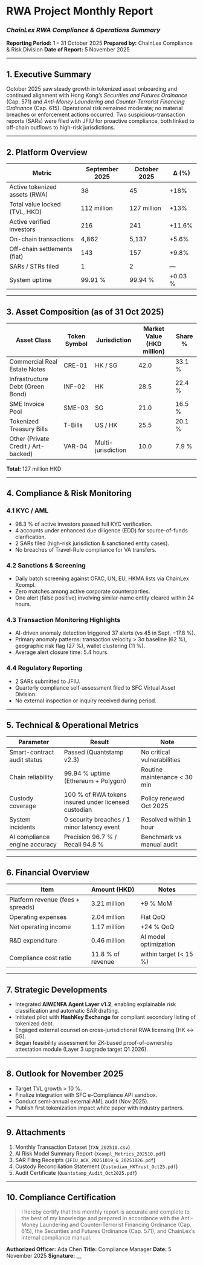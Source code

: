 # **RWA Project Monthly Report**

### _ChainLex RWA Compliance & Operations Summary_

**Reporting Period:** 1 – 31 October 2025
**Prepared by:** ChainLex Compliance & Risk Division
**Date of Report:** 5 November 2025

---

## **1. Executive Summary**

October 2025 saw steady growth in tokenized asset onboarding and continued alignment with Hong Kong’s _Securities and Futures Ordinance_ (Cap. 571) and _Anti-Money Laundering and Counter-Terrorist Financing Ordinance_ (Cap. 615).
Operational risk remained moderate; no material breaches or enforcement actions occurred. Two suspicious-transaction reports (SARs) were filed with JFIU for proactive compliance, both linked to off-chain outflows to high-risk jurisdictions.

---

## **2. Platform Overview**

| Metric                        | September 2025 | October 2025 | Δ (%)   |
| ----------------------------- | -------------- | ------------ | ------- |
| Active tokenized assets (RWA) | 38             | 45           | +18%    |
| Total value locked (TVL, HKD) | 112 million    | 127 million  | +13%    |
| Active verified investors     | 216            | 241          | +11.6%  |
| On-chain transactions         | 4,862          | 5,137        | +5.6%   |
| Off-chain settlements (fiat)  | 143            | 157          | +9.8%   |
| SARs / STRs filed             | 1              | 2            | —       |
| System uptime                 | 99.91 %        | 99.94 %      | +0.03 % |

---

## **3. Asset Composition (as of 31 Oct 2025)**

| Asset Class                         | Token Symbol | Jurisdiction       | Market Value (HKD million) | Share % |
| ----------------------------------- | ------------ | ------------------ | -------------------------- | ------- |
| Commercial Real Estate Notes        | CRE-01       | HK / SG            | 42.0                       | 33.1 %  |
| Infrastructure Debt (Green Bond)    | INF-02       | HK                 | 28.5                       | 22.4 %  |
| SME Invoice Pool                    | SME-03       | SG                 | 21.0                       | 16.5 %  |
| Tokenized Treasury Bills            | T-Bills      | US / HK            | 25.5                       | 20.1 %  |
| Other (Private Credit / Art-backed) | VAR-04       | Multi-jurisdiction | 10.0                       | 7.9 %   |

**Total:** 127 million HKD

---

## **4. Compliance & Risk Monitoring**

### 4.1 KYC / AML

- 98.3 % of active investors passed full KYC verification.
- 4 accounts under enhanced due diligence (EDD) for source-of-funds clarification.
- 2 SARs filed (high-risk jurisdiction & sanctioned entity cases).
- No breaches of Travel-Rule compliance for VA transfers.

### 4.2 Sanctions & Screening

- Daily batch screening against OFAC, UN, EU, HKMA lists via ChainLex Xcompl.
- Zero matches among active corporate counterparties.
- One alert (false positive) involving similar-name entity cleared within 24 hours.

### 4.3 Transaction Monitoring Highlights

- AI-driven anomaly detection triggered 37 alerts (vs 45 in Sept, −17.8 %).
- Primary anomaly patterns: transaction velocity > 3σ baseline (62 %), geographic risk flag (27 %), wallet clustering (11 %).
- Average alert closure time: 5.4 hours.

### 4.4 Regulatory Reporting

- 2 SARs submitted to JFIU.
- Quarterly compliance self-assessment filed to SFC Virtual Asset Division.
- No external inspection or inquiry received during period.

---

## **5. Technical & Operational Metrics**

| Parameter                     | Result                                               | Note                         |
| ----------------------------- | ---------------------------------------------------- | ---------------------------- |
| Smart-contract audit status   | Passed (Quantstamp v2.3)                             | No critical vulnerabilities  |
| Chain reliability             | 99.94 % uptime (Ethereum + Polygon)                  | Routine maintenance < 30 min |
| Custody coverage              | 100 % of RWA tokens insured under licensed custodian | Policy renewed Oct 2025      |
| System incidents              | 0 security breaches / 1 minor latency event          | Resolved within 1 hour       |
| AI compliance engine accuracy | Precision 96.7 % / Recall 94.8 %                     | Benchmark vs manual audit    |

---

## **6. Financial Overview**

| Item                              | Amount (HKD)      | Notes                  |
| --------------------------------- | ----------------- | ---------------------- |
| Platform revenue (fees + spreads) | 3.21 million      | +9 % MoM               |
| Operating expenses                | 2.04 million      | Flat QoQ               |
| Net operating income              | 1.17 million      | +24 % QoQ              |
| R&D expenditure                   | 0.46 million      | AI model optimization  |
| Compliance cost ratio             | 11.8 % of revenue | within target (< 15 %) |

---

## **7. Strategic Developments**

- Integrated **AIWENFA Agent Layer v1.2**, enabling explainable risk classification and automatic SAR drafting.
- Initiated pilot with **HashKey Exchange** for compliant secondary listing of tokenized debt.
- Engaged external counsel on cross-jurisdictional RWA licensing (HK ↔ SG).
- Began feasibility assessment for ZK-based proof-of-ownership attestation module (Layer 3 upgrade target Q1 2026).

---

## **8. Outlook for November 2025**

- Target TVL growth > 10 %.
- Finalize integration with SFC e-Compliance API sandbox.
- Conduct semi-annual external AML audit (Nov 2025).
- Publish first tokenization impact white paper with industry partners.

---

## **9. Attachments**

1. Monthly Transaction Dataset (`TXN_202510.csv`)
2. AI Risk Model Summary Report (`Xcompl_Metrics_202510.pdf`)
3. SAR Filing Receipts (`JFIU_ACK_20251019_&_20251026.pdf`)
4. Custody Reconciliation Statement (`Custodian_HKTrust_Oct25.pdf`)
5. Audit Certificate (`Quantstamp_Audit_Oct2025.pdf`)

---

## **10. Compliance Certification**

> I hereby certify that this monthly report is accurate and complete to the best of my knowledge and prepared in accordance with the Anti-Money Laundering and Counter-Terrorist Financing Ordinance (Cap. 615), the Securities and Futures Ordinance (Cap. 571), and ChainLex’s internal compliance manual.

**Authorized Officer:** Ada Chen
**Title:** Compliance Manager
**Date:** 5 November 2025
**Signature:** ************\_\_************
